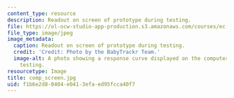 ```yaml
---
content_type: resource
description: Readout on screen of prototype during testing.
file: https://ol-ocw-studio-app-production.s3.amazonaws.com/courses/ec-710-d-lab-medical-technologies-for-the-developing-world-spring-2010/f1b6e2d80404e0413efaed95fcca40f7_comp_screen.jpg
file_type: image/jpeg
image_metadata:
  caption: Readout on screen of prototype during testing.
  credit: 'Credit: Photo by the BabyTrackr Team.'
  image-alt: A photo showing a response curve displayed on the computer screen during
    testing.
resourcetype: Image
title: comp_screen.jpg
uid: f1b6e2d8-0404-e041-3efa-ed95fcca40f7
---
```

